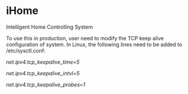 # iHome
Intelligent Home Controlling System

To use this in production, user need to modify the TCP keep alive configuration of system. In Linux, the following lines need to be added to /etc/sysctl.conf:

*net.ipv4.tcp_keepalive_time=5*

*net.ipv4.tcp_keepalive_intvl=5*

*net.ipv4.tcp_keepalive_probes=1*

